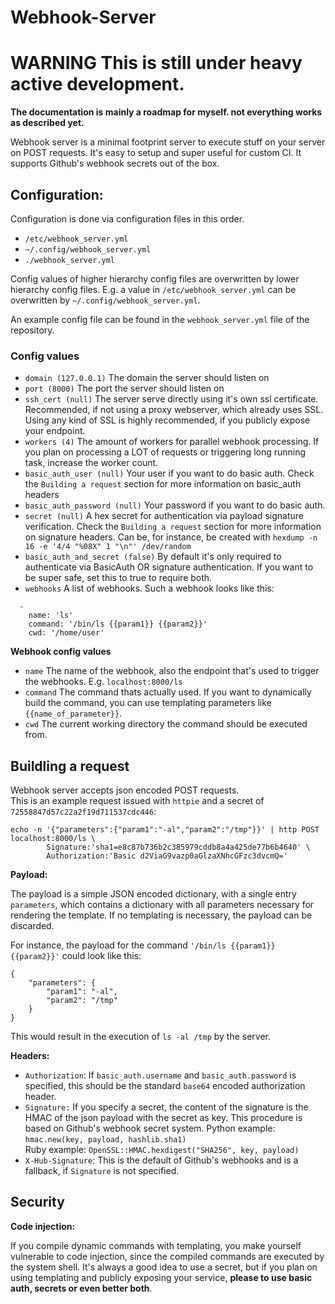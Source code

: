 # Webhook-Server

# WARNING This is still under heavy active development.
**The documentation is mainly a roadmap for myself. not everything works as described yet.**

Webhook server is a minimal footprint server to execute stuff on your server on POST requests.
It's easy to setup and super useful for custom CI. It supports Github's webhook secrets out of the box.

## Configuration: 

Configuration is done via configuration files in this order.

- `/etc/webhook_server.yml`
- `~/.config/webhook_server.yml`
- `./webhook_server.yml`

Config values of higher hierarchy config files are overwritten by lower hierarchy config files. E.g. a value in `/etc/webhook_server.yml` can be overwritten by `~/.config/webhook_server.yml`.

An example config file can be found in the `webhook_server.yml` file of the repository.

### Config values
- `domain (127.0.0.1)` The domain the server should listen on
- `port (8000)` The port the server should listen on
- `ssh_cert (null)` The server serve directly using it's own ssl certificate. Recommended, if not using a proxy webserver, which already uses SSL. Using any kind of SSL is highly recommended, if you publicly expose your endpoint.
- `workers (4)` The amount of workers for parallel webhook processing. If you plan on processing a LOT of requests or triggering long running task, increase the worker count.
- `basic_auth_user (null)` Your user if you want to do basic auth. Check the `Building a request` section for more information on basic_auth headers
- `basic_auth_password (null)` Your password if you want to do basic auth.
- `secret (null)` A hex secret for authentication via payload signature verification. Check the `Building a request` section for more information on signature headers. Can be, for instance, be created with `hexdump -n 16 -e '4/4 "%08X" 1 "\n"' /dev/random`
- `basic_auth_and_secret (false)` By default it's only required to authenticate via BasicAuth OR signature authentication. If you want to be super safe, set this to true to require both.
- `webhooks` A list of webhooks. Such a webhook looks like this:

```
  -
    name: 'ls'
    command: '/bin/ls {{param1}} {{param2}}'
    cwd: '/home/user'
```

**Webhook config values**
- `name` The name of the webhook, also the endpoint that's used to trigger the webhooks. E.g. `localhost:8000/ls`
- `command` The command thats actually used. If you want to dynamically build the command, you can use templating parameters like `{{name_of_parameter}}`.
- `cwd` The current working directory the command should be executed from.

## Buildling a request

Webhook server accepts json encoded POST requests.  
This is an example request issued with `httpie` and a secret of `72558847d57c22a2f19d711537cdc446`:

```
echo -n '{"parameters":{"param1":"-al","param2":"/tmp"}}' | http POST localhost:8000/ls \
        Signature:'sha1=e8c87b736b2c385979cddb8a4a425de77b6b4640' \
        Authorization:'Basic d2ViaG9vazp0aGlzaXNhcGFzc3dvcmQ='
```

**Payload:**

The payload is a simple JSON encoded dictionary, with a single entry `parameters`, which contains a dictionary with all parameters necessary for rendering the template.
If no templating is necessary, the payload can be discarded.

For instance, the payload for the command `'/bin/ls {{param1}} {{param2}}'` could look like this:

```
{
    "parameters": {
        "param1": "-al",
        "param2": "/tmp"
    }
}
```

This would result in the execution of `ls -al /tmp` by the server.


**Headers:**

- `Authorization`: If `basic_auth.username` and `basic_auth.password` is specified, this should be the standard `base64` encoded authorization header.
- `Signature:` If you specify a secret, the content of the signature is the HMAC of the json payload with the secret as key.
    This procedure is based on Github's webhook secret system.
    Python example: `hmac.new(key, payload, hashlib.sha1)`  
    Ruby example: `OpenSSL::HMAC.hexdigest("SHA256", key, payload)`
- `X-Hub-Signature`: This is the default of Github's webhooks and is a fallback, if `Signature` is not specified.



## Security

**Code injection:**

If you compile dynamic commands with templating, you make yourself vulnerable to code injection, since the compiled commands are executed by the system shell.
It's always a good idea to use a secret, but if you plan on using templating and publicly exposing your service, **please to use basic auth, secrets or even better both**.
